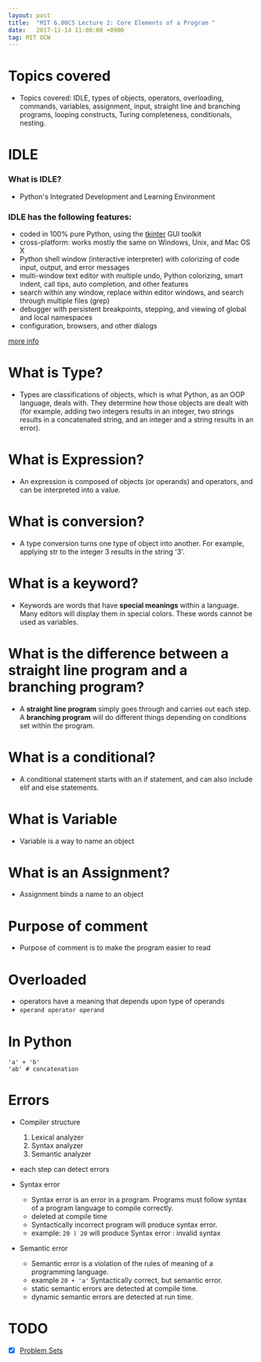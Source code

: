```yaml
---
layout: post
title:  "MIT 6.00CS Lecture 2: Core Elements of a Program "
date:   2017-11-14 11:00:00 +0900
tag: MIT OCW
---
```


# Topics covered
 - Topics covered: IDLE, types of objects, operators, overloading, commands, variables, assignment, input, straight line and branching programs, looping constructs, Turing completeness, conditionals, nesting.
# IDLE

### What is IDLE?
- Python's Integrated Development and Learning Environment

### IDLE has the following features:

- coded in 100% pure Python, using the [tkinter](https://docs.python.org/3/library/tkinter.html#module-tkinter) GUI toolkit
- cross-platform: works mostly the same on Windows, Unix, and Mac OS X
- Python shell window (interactive interpreter) with colorizing of code input, output, and error messages
- multi-window text editor with multiple undo, Python colorizing, smart indent, call tips, auto completion, and other features
- search within any window, replace within editor windows, and search through multiple files (grep)
- debugger with persistent breakpoints, stepping, and viewing of global and local namespaces
- configuration, browsers, and other dialogs

[more info](https://docs.python.org/3/library/idle.html)


# What is Type?

- Types are classifications of objects, which is what Python, as an OOP language, deals with. They determine how those objects are dealt with (for example, adding two integers results in an integer, two strings results in a concatenated string, and an integer and a string results in an error).


# What is Expression?

- An expression is composed of objects (or operands) and operators, and can be interpreted into a value.

# What is conversion?

- A type conversion turns one type of object into another. For example, applying str to the integer 3 results in the string '3'.

# What is a keyword?

- Keywords are words that have **special meanings** within a language. Many editors will display them in special colors. These words cannot be used as variables.

# What is the difference between a straight line program and a branching program?

- A **straight line program** simply goes through and carries out each step. A **branching program** will do different things depending on conditions set within the program.

# What is a conditional?

- A conditional statement starts with an if statement, and can also include elif and else statements.

# What is Variable

- Variable is a way to name an object

# What is an Assignment?

- Assignment binds a name to an object

# Purpose of comment

- Purpose of comment is to make the program easier to read

# Overloaded
- operators have a meaning that depends upon type of operands
- `operand operator operand`

# In Python
```
'a' + 'b'
'ab' # concatenation
```

# Errors

- Compiler structure
    1. Lexical analyzer
    2. Syntax analyzer
    3. Semantic analyzer
- each step can detect errors

- Syntax error
    - Syntax error is an error in a program. Programs must follow syntax of a program language to compile correctly.
    - deleted at compile time
    - Syntactically incorrect program will produce syntax error.
    - example: `20 ) 20` will produce Syntax error : invalid syntax
- Semantic error
    - Semantic error is a violation of the rules of meaning of a programming language.
    - example `20 + 'a'` Syntactically correct, but semantic error.
    - static semantic errors are detected at compile time.
    - dynamic semantic errors are detected at run time.


# TODO

- [x] [Problem Sets](https://ocw.mit.edu/courses/electrical-engineering-and-computer-science/6-00sc-introduction-to-computer-science-and-programming-spring-2011/unit-1/lecture-2-core-elements-of-a-program/MIT6_00SCS11_ps0.pdf)
